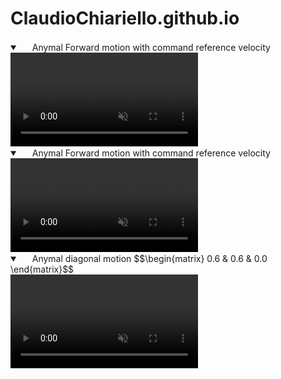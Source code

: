 # ClaudioChiariello.github.io

<script src="https://cdn.mathjax.org/mathjax/latest/MathJax.js?config=TeX-AMS-MML_HTMLorMML" type="text/javascript"></script>
<!---
That sentence above is used to include latex language in github page. But you have tu put twice $$ rather than once
-->

<details open="" class="details-reset border rounded-2">
  <summary class="px-3 py-2 border-bottom">
    <svg aria-hidden="true" viewBox="0 0 16 16" version="1.1" data-view-component="true" height="16" width="16" class="octicon octicon-device-camera-video">
    <path fill-rule="evenodd" d="..."></path>
</svg>
    <span aria-label="Video description anymal.mp4" class="m-1">Anymal Forward motion with command reference velocity
</span>
    <span class="dropdown-caret"></span>
  </summary>
  <video src="https://github.com/ClaudioChiariello/ClaudioChiariello.github.io/assets/80387272/53a87b2e-43df-4334-a4ff-66c1ffd514a2" 
         controls="controls" muted="muted" class="d-block rounded-bottom-2 width-fit" style="max-height:640px;">
  </video>
</details>




<details open="" class="details-reset border rounded-2">
  <summary class="px-3 py-2 border-bottom">
    <svg aria-hidden="true" viewBox="0 0 16 16" version="1.1" data-view-component="true" height="16" width="16" class="octicon octicon-device-camera-video">
    <path fill-rule="evenodd" d="..."></path>
</svg>
    <span aria-label="Video description anymal.mp4" class="m-1">Anymal Forward motion with command reference velocity
</span>
    <span class="dropdown-caret"></span>
  </summary>
  <video src="https://github.com/ClaudioChiariello/ClaudioChiariello.github.io/assets/80387272/0db7a153-029f-47ee-a3fa-e8a16a5891f5" 
         controls="controls" muted="muted" class="d-block rounded-bottom-2 width-fit" style="max-height:640px;">
  </video>
</details>



<details open="" class="details-reset border rounded-2">
  <summary class="px-3 py-2 border-bottom">
    <svg aria-hidden="true" viewBox="0 0 16 16" version="1.1" data-view-component="true" height="16" width="16" class="octicon octicon-device-camera-video">
    <path fill-rule="evenodd" d="..."></path>
</svg>
    <span aria-label="Video description anymal.mp4" class="m-1">Anymal diagonal motion
$$\begin{matrix} 
0.6 & 0.6 & 0.0
\end{matrix}$$
</span>
    <span class="dropdown-caret"></span>
  </summary>
  <video src="https://user-images.githubusercontent.com/80387272/226463466-71fb53c2-4142-4f2d-965f-1b9c6ab52578.mp4" controls="controls" muted="muted" class="d-block rounded-bottom-2 width-fit" style="max-height:640px;">
  </video>
</details>
